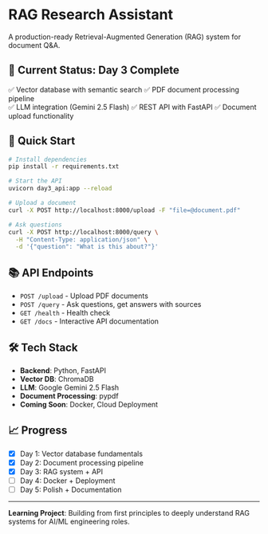 # RAG Research Assistant

A production-ready Retrieval-Augmented Generation (RAG) system for document Q&A.

## 🎯 Current Status: Day 3 Complete

✅ Vector database with semantic search
✅ PDF document processing pipeline  
✅ LLM integration (Gemini 2.5 Flash)
✅ REST API with FastAPI
✅ Document upload functionality

## 🚀 Quick Start
```bash
# Install dependencies
pip install -r requirements.txt

# Start the API
uvicorn day3_api:app --reload

# Upload a document
curl -X POST http://localhost:8000/upload -F "file=@document.pdf"

# Ask questions
curl -X POST http://localhost:8000/query \
  -H "Content-Type: application/json" \
  -d '{"question": "What is this about?"}'
```

## 📚 API Endpoints

- `POST /upload` - Upload PDF documents
- `POST /query` - Ask questions, get answers with sources
- `GET /health` - Health check
- `GET /docs` - Interactive API documentation

## 🛠️ Tech Stack

- **Backend**: Python, FastAPI
- **Vector DB**: ChromaDB
- **LLM**: Google Gemini 2.5 Flash
- **Document Processing**: pypdf
- **Coming Soon**: Docker, Cloud Deployment

## 📈 Progress

- [x] Day 1: Vector database fundamentals
- [x] Day 2: Document processing pipeline
- [x] Day 3: RAG system + API
- [ ] Day 4: Docker + Deployment
- [ ] Day 5: Polish + Documentation

---

**Learning Project**: Building from first principles to deeply understand RAG systems for AI/ML engineering roles.
